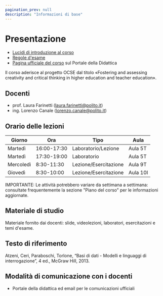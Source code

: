 ```yaml
---
pagination_prev: null
description: "Informazioni di base"
---
```


# Presentazione

-   [Lucidi di introduzione al corso](https://farinetti.github.io/materiale-bdcin/PresentazioneCorso.pdf)
-   [Regole d'esame](https://farinetti.github.io/materiale-bdcin/RegoleEsame23-24.pdf)
-   [Pagina ufficiale del corso](https://didattica.polito.it/pls/portal30/gap.pkg_guide.viewGap?p_cod_ins=04AFQPC&p_a_acc=2024&p_header=S&p_lang=IT&multi=N) sul Portale della Didattica

Il corso aderisce al progetto OCSE dal titolo «Fostering and assessing creativity and critical thinking in higher education and teacher education».

## Docenti

- prof. Laura Farinetti (laura.farinetti@polito.it)
- ing. Lorenzo Canale (lorenzo.canale@polito.it)

## Orario delle lezioni

| Giorno   |Ora |Tipo |Aula |
|----------|----|-----|------|
| Martedì | 16:00-17:30 | Laboratorio/Lezione | Aula 5T |
| Martedì | 17:30-19:00 | Laboratorio | Aula 5T |
| Mercoledì | 8:30-11:30 | Lezione/Esercitazione | Aula 9T |
| Giovedì | 8:30-10:00 | Lezione/Esercitazione | Aula 10I |

IMPORTANTE: Le attività potrebbero variare da settimana a settimana: consultate frequentemente la sezione "Piano del corso" per le informazioni aggiornate.

## Materiale di studio

Materiale fornito dai docenti: slide, videolezioni, laboratori, esercitazioni e temi d'esame.

## Testo di riferimento

Atzeni, Ceri, Paraboschi, Torlone, “Basi di dati - Modelli e linguaggi di interrogazione”, 4 ed., McGraw Hill, 2013.

## Modalità di comunicazione con i docenti

- Portale della didattica ed email per le comunicazioni ufficiali
